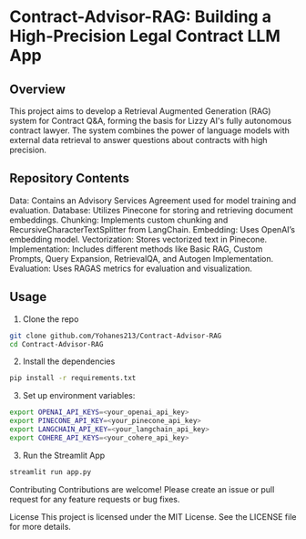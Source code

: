 # Contract-Advisor-RAG: Building a High-Precision Legal Contract LLM App

## Overview

This project aims to develop a Retrieval Augmented Generation (RAG) system for Contract Q&A, forming the basis for Lizzy AI's fully autonomous contract lawyer. The system combines the power of language models with external data retrieval to answer questions about contracts with high precision.

## Repository Contents

Data: Contains an Advisory Services Agreement used for model training and evaluation.
Database: Utilizes Pinecone for storing and retrieving document embeddings.
Chunking: Implements custom chunking and RecursiveCharacterTextSplitter from LangChain.
Embedding: Uses OpenAI’s embedding model.
Vectorization: Stores vectorized text in Pinecone.
Implementation: Includes different methods like Basic RAG, Custom Prompts, Query Expansion, RetrievalQA, and Autogen Implementation.
Evaluation: Uses RAGAS metrics for evaluation and visualization.

## Usage
1. Clone the repo

```bash
git clone github.com/Yohanes213/Contract-Advisor-RAG
cd Contract-Advisor-RAG
```
2. Install the dependencies
   
```bash
pip install -r requirements.txt
```

3. Set up environment variables:
```bash
export OPENAI_API_KEYS=<your_openai_api_key>
export PINECONE_API_KEY=<your_pinecone_api_key>
export LANGCHAIN_API_KEY=<your_langchain_api_key>
export COHERE_API_KEYS=<your_cohere_api_key>
```

3. Run the Streamlit App

``` bash
streamlit run app.py
```

Contributing
Contributions are welcome! Please create an issue or pull request for any feature requests or bug fixes.

License
This project is licensed under the MIT License. See the LICENSE file for more details.

